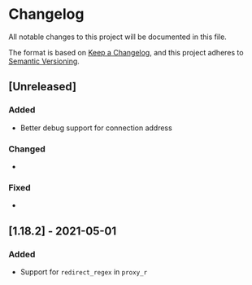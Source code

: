 # Changelog

All notable changes to this project will be documented in this file.

The format is based on [Keep a Changelog](https://keepachangelog.com/en/1.0.0/),
and this project adheres to [Semantic Versioning](https://semver.org/spec/v2.0.0.html).

## [Unreleased]

### Added

* Better debug support for connection address

### Changed

*

### Fixed

*

## [1.18.2] - 2021-05-01

### Added

* Support for `redirect_regex` in `proxy_r`
